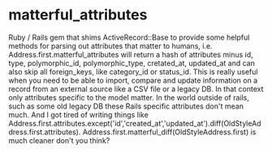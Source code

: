 matterful_attributes
====================

Ruby / Rails gem that shims ActiveRecord::Base to provide some helpful methods for parsing out attributes that matter to humans, i.e. Address.first.matterful_attributes will return a hash of attributes minus id, type, polymorphic_id, polymorphic_type, cretated_at, updated_at and can also skip all foreign_keys, like category_id or status_id. This is really useful when you need to be able to import, compare and update information on a record from an external source like a CSV file or a legacy DB. In that context only attributes specific to the model matter. In the world outside of rails, such as some old legacy DB these Rails specific attributes don't mean much. And I got tired of writing things like Address.first.attributes.except('id','created_at','updated_at').diff(OldStyleAddress.first.attributes).  Address.first.matterful_diff(OldStyleAddress.first) is much cleaner don't  you think?
